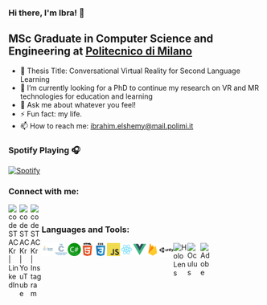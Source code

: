 ### Hi there, I'm Ibra! 👋

## MSc Graduate in Computer Science and Engineering at [Politecnico di Milano][polimi]
- 🔭 Thesis Title: Conversational Virtual Reality for Second Language Learning
- 🌱 I’m currently looking for a PhD to continue my research on VR and MR technologies for education and learning
- 💬 Ask me about whatever you feel!
- ⚡ Fun fact: my life.
- 📫 How to reach me: [ibrahim.elshemy@mail.polimi.it](mailto:ibrahim.elshemy@mail.polimi.it?subject=[GitHub]%20Source%20Han%20San)

### Spotify Playing 🎧
[![Spotify](https://ibriaco-spotify.ibriaco.vercel.app/api/spotify)](https://open.spotify.com/user/piccoloibra)

### Connect with me:

[<img align="left" alt="codeSTACKr | LinkedIn" width="22px" src="https://cdn.jsdelivr.net/npm/simple-icons@v3/icons/linkedin.svg" />][linkedin]
[<img align="left" alt="codeSTACKr | YouTube" width="22px" src="https://cdn.jsdelivr.net/npm/simple-icons@v3/icons/facebook.svg" />][facebook]
[<img align="left" alt="codeSTACKr | Instagram" width="22px" src="https://cdn.jsdelivr.net/npm/simple-icons@v3/icons/instagram.svg" />][instagram]

<br />

### Languages and Tools:

[<img align="left" alt="Java" width="26px" src="https://raw.githubusercontent.com/github/explore/80688e429a7d4ef2fca1e82350fe8e3517d3494d/topics/java/java.png" />]()
[<img align="left" alt="C" width="26px" src="https://raw.githubusercontent.com/github/explore/80688e429a7d4ef2fca1e82350fe8e3517d3494d/topics/c/c.png" />]()
[<img align="left" alt="C#" width="26px" src="https://raw.githubusercontent.com/github/explore/80688e429a7d4ef2fca1e82350fe8e3517d3494d/topics/csharp/csharp.png" />]()
[<img align="left" alt="HTML5" width="26px" src="https://raw.githubusercontent.com/github/explore/80688e429a7d4ef2fca1e82350fe8e3517d3494d/topics/html/html.png" />]()
[<img align="left" alt="CSS3" width="26px" src="https://raw.githubusercontent.com/github/explore/80688e429a7d4ef2fca1e82350fe8e3517d3494d/topics/css/css.png" />]()
[<img align="left" alt="JavaScript" width="26px" src="https://raw.githubusercontent.com/github/explore/80688e429a7d4ef2fca1e82350fe8e3517d3494d/topics/javascript/javascript.png" />]()
[<img align="left" alt="ReactNative" width="26px" src="https://raw.githubusercontent.com/github/explore/80688e429a7d4ef2fca1e82350fe8e3517d3494d/topics/react-native/react-native.png" />]()
[<img align="left" alt="Vue" width="26px" src="https://raw.githubusercontent.com/github/explore/80688e429a7d4ef2fca1e82350fe8e3517d3494d/topics/vue/vue.png" />]()
[<img align="left" alt="Firebase" width="26px" src="https://raw.githubusercontent.com/github/explore/80688e429a7d4ef2fca1e82350fe8e3517d3494d/topics/firebase/firebase.png" />]()
[<img align="left" alt="Unity3D" width="28px" src="https://raw.githubusercontent.com/github/explore/80688e429a7d4ef2fca1e82350fe8e3517d3494d/topics/unity/unity.png" />]()
[<img align="left" alt="HoloLens" color="#00000" width="28px" src="https://cdn.icon-icons.com/icons2/2248/PNG/128/hololens_icon_135510.png" />]()
[<img align="left" alt="Oculus" color="#00000" width="26px" src="https://simpleicons.org/icons/oculus.svg" />]()
[<img align="left" alt="Adobe" color="#FF26BE" width="24px" src="https://simpleicons.org/icons/adobexd.svg" />]()
<br />


[facebook]: https://www.facebook.com/ibriaco/
[instagram]: https://www.instagram.com/ibriaco/
[linkedin]: https://www.linkedin.com/in/ibrahim-el-shemy-5a3582172/
[polimi]: https://www.polimi.it/it/
